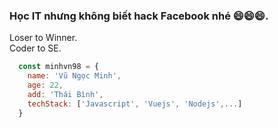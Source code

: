 ### Học IT nhưng không biết hack Facebook nhé 😄😄😄.
Loser to Winner. <br>
Coder to SE.

```javascript
  const minhvn98 = {
    name: 'Vũ Ngọc Minh',
    age: 22,
    add: 'Thái Bình',
    techStack: ['Javascript', 'Vuejs', 'Nodejs',...] 
  }
```

<!--
**Minhvn98/Minhvn98** is a ✨ _special_ ✨ repository because its `README.md` (this file) appears on your GitHub profile.

Here are some ideas to get you started:

- 🔭 I’m currently working on ...
- 🌱 I’m currently learning ...
- 👯 I’m looking to collaborate on ...
- 🤔 I’m looking for help with ...
- 💬 Ask me about ...
- 📫 How to reach me: ...
- 😄 Pronouns: ...
- ⚡ Fun fact: ...
-->
